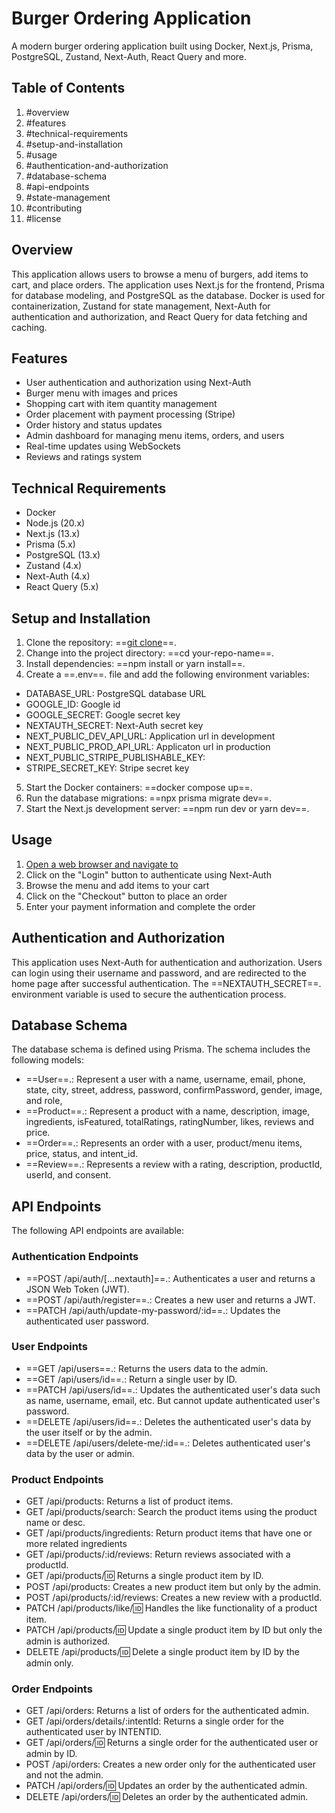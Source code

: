 # Burger Ordering Application

A modern burger ordering application built using Docker, Next.js, Prisma, PostgreSQL, Zustand, Next-Auth, React Query and more.

## Table of Contents

1. #overview
2. #features
3. #technical-requirements
4. #setup-and-installation
5. #usage
6. #authentication-and-authorization
7. #database-schema
8. #api-endpoints
9. #state-management
10. #contributing
11. #license

## Overview

This application allows users to browse a menu of burgers, add items to cart, and place orders. The application uses Next.js for the frontend, Prisma for database modeling, and PostgreSQL as the database. Docker is used for containerization, Zustand for state management, Next-Auth for authentication and authorization, and React Query for data fetching and caching.

## Features

- User authentication and authorization using Next-Auth
- Burger menu with images and prices
- Shopping cart with item quantity management
- Order placement with payment processing (Stripe)
- Order history and status updates
- Admin dashboard for managing menu items, orders, and users
- Real-time updates using WebSockets
- Reviews and ratings system

## Technical Requirements

- Docker
- Node.js (20.x)
- Next.js (13.x)
- Prisma (5.x)
- PostgreSQL (13.x)
- Zustand (4.x)
- Next-Auth (4.x)
- React Query (5.x)

## Setup and Installation

1. Clone the repository: ==[git clone](https://github.com/esteemayo/burgers.git)==.
2. Change into the project directory: ==cd your-repo-name==.
3. Install dependencies: ==npm install or yarn install==.
4. Create a ==.env==. file and add the following environment variables:

- DATABASE_URL: PostgreSQL database URL
- GOOGLE_ID: Google id
- GOOGLE_SECRET: Google secret key
- NEXTAUTH_SECRET: Next-Auth secret key
- NEXT_PUBLIC_DEV_API_URL: Application url in development
- NEXT_PUBLIC_PROD_API_URL: Applicaton url in production
- NEXT_PUBLIC_STRIPE_PUBLISHABLE_KEY:
- STRIPE_SECRET_KEY: Stripe secret key

5. Start the Docker containers: ==docker compose up==.
6. Run the database migrations: ==npx prisma migrate dev==.
7. Start the Next.js development server: ==npm run dev or yarn dev==.

## Usage

1. [Open a web browser and navigate to](http://localhost:3000)
2. Click on the "Login" button to authenticate using Next-Auth
3. Browse the menu and add items to your cart
4. Click on the "Checkout" button to place an order
5. Enter your payment information and complete the order

## Authentication and Authorization

This application uses Next-Auth for authentication and authorization. Users can login using their username and password, and are redirected to the home page after successful authentication. The ==NEXTAUTH_SECRET==. environment variable is used to secure the authentication process.

## Database Schema

The database schema is defined using Prisma. The schema includes the following models:

- ==User==.: Represent a user with a name, username, email, phone, state, city, street, address, password, confirmPassword, gender, image, and role,
- ==Product==.: Represent a product with a name, description, image, ingredients, isFeatured, totalRatings, ratingNumber, likes, reviews and price.
- ==Order==.: Represents an order with a user, product/menu items, price, status, and intent_id.
- ==Review==.: Represents a review with a rating, description, productId, userId, and consent.

## API Endpoints

The following API endpoints are available:

### Authentication Endpoints

- ==POST /api/auth/[...nextauth]==.: Authenticates a user and returns a JSON Web Token (JWT).
- ==POST /api/auth/register==.: Creates a new user and returns a JWT.
- ==PATCH /api/auth/update-my-password/:id==.: Updates the authenticated user password.

### User Endpoints

- ==GET /api/users==.: Returns the users data to the admin.
- ==GET /api/users/id==.: Return a single user by ID.
- ==PATCH /api/users/id==.: Updates the authenticated user's data such as name, username, email, etc. But cannot update authenticated user's password.
- ==DELETE /api/users/id==.: Deletes the authenticated user's data by the user itself or by the admin.
- ==DELETE /api/users/delete-me/:id==.: Deletes authenticated user's data by the user or admin.

### Product Endpoints

- GET /api/products: Returns a list of product items.
- GET /api/products/search: Search the product items using the product name or desc.
- GET /api/products/ingredients: Return product items that have one or more related ingredients
- GET /api/products/:id/reviews: Return reviews associated with a productId.
- GET /api/products/:id: Returns a single product item by ID.
- POST /api/products: Creates a new product item but only by the admin.
- POST /api/products/:id/reviews: Creates a new review with a productId.
- PATCH /api/products/like/:id: Handles the like functionality of a product item.
- PATCH /api/products/:id: Update a single product item by ID but only the admin is authorized.
- DELETE /api/products/:id: Delete a single product item by ID by the admin only.

### Order Endpoints

- GET /api/orders: Returns a list of orders for the authenticated admin.
- GET /api/orders/details/:intentId: Returns a single order for the authenticated user by INTENTID.
- GET /api/orders/:id: Returns a single order for the authenticated user or admin by ID.
- POST /api/orders: Creates a new order only for the authenticated user and not the admin.
- PATCH /api/orders/:id: Updates an order by the authenticated admin.
- DELETE /api/orders/:id: Deletes an order by the authenticated admin.
